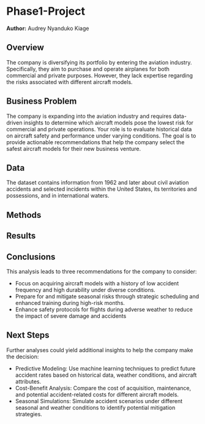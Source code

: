 # Phase1-Project
**Author:** Audrey Nyanduko Kiage
## Overview
The company is diversifying its portfolio by entering the aviation industry. Specifically, they aim to purchase and operate airplanes for both commercial and private purposes. However, they lack expertise regarding the risks associated with different aircraft models.
## Business Problem
The company is expanding into the aviation industry and requires data-driven insights to determine which aircraft models pose the lowest risk for commercial and private operations. Your role is to evaluate historical data on aircraft safety and performance under varying conditions. The goal is to provide actionable recommendations that help the company select the safest aircraft models for their new business venture.
## Data
The dataset contains information from 1962 and later about civil aviation accidents and selected incidents within the United States, its territories and possessions, and in international waters.
## Methods

## Results

## Conclusions
This analysis leads to three recommendations for the company to consider:
*  Focus on acquiring aircraft models with a history of low accident frequency and high durability under diverse conditions.
*  Prepare for and mitigate seasonal risks through strategic scheduling and enhanced training during high-risk months.
*  Enhance safety protocols for flights during adverse weather to reduce the impact of severe damage and accidents
## Next Steps
Further analyses could yield additional insights to help the company make the decision:
*  Predictive Modeling: Use machine learning techniques to predict future accident rates based on historical data, weather conditions, and aircraft attributes.
*  Cost-Benefit Analysis: Compare the cost of acquisition, maintenance, and potential accident-related costs for different aircraft models.
*  Seasonal Simulations: Simulate accident scenarios under different seasonal and weather conditions to identify potential mitigation strategies.

